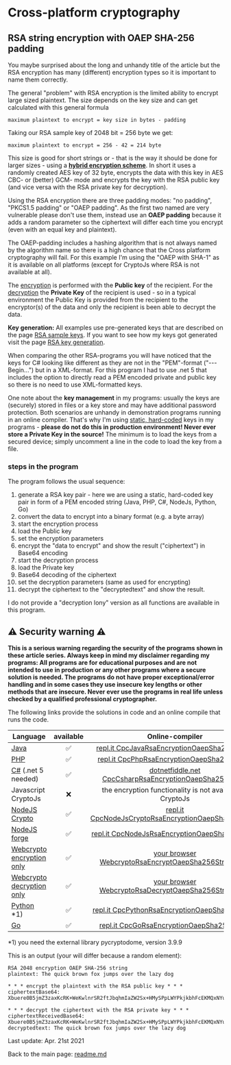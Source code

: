 # Cross-platform cryptography

## RSA string encryption with OAEP SHA-256 padding

You maybe surprised about the long and unhandy title of the article but the RSA encryption has many (different) encryption types so it is important to name them correctly.

The general "problem" with RSA encryption is the limited ability to encrypt large sized plaintext. The size depends on the key size and can get calculated with this general formula

```plaintext
maximum plaintext to encrypt = key size in bytes - padding
```
Taking our RSA sample key of 2048 bit = 256 byte we get:

```plaintext
maximum plaintext to encrypt = 256 - 42 = 214 byte
```

This size is good for short strings or - that is the way it should be done for larger sizes - using a [**hybrid encryption scheme**](rsa_aes_hybrid_encryption_string.md). In short it uses a randomly created AES key of 32 byte, encrypts the data with this key in AES CBC- or (better) GCM- mode and encrypts the key with the RSA public key (and vice versa with the RSA private key for decryption).

Using the RSA encryption there are three padding modes: "no padding", "PKCS1.5 padding" or "OAEP padding". As the first two named are very vulnerable please don't use them, instead use an **OAEP padding** because it adds a random parameter so the ciphertext will differ each time you encrypt (even with an equal key and plaintext).

The OAEP-padding includes a hashing algorithm that is not always named by the algorithm name so there is a high chance that the Cross platform cryptography will fail. For this example I'm using the "OAEP with SHA-1" as it is available on all platforms (except for CryptoJs where RSA is not available at all). 

The <u>encryption</u> is performed with the **Public key** of the recipient. For the <u>decryption</u> the **Private Key** of the recipient is used - so in a typical environment the Public Key is provided from the recipient to the encryptor(s) of the data and only the recipient is been able to decrypt the data.

**Key generation:** All examples use pre-generated keys that are described on the page [RSA sample keys](rsa_sample_keypair.md). If you want to see how my keys got generated visit the page [RSA key generation](rsa_key_generation.md). 

When comparing the other RSA-programs you will have noticed that the keys for C# looking like different as they are not in the "PEM"-format ("---Begin...") but in a XML-format. For this program I had to use .net 5 that includes the option to directly read a PEM encoded private and public key so there is no need to use XML-formatted keys.

One note about the **key management** in my programs: usually the keys are (securely) stored in files or a key store and may have additional password protection. Both scenarios are unhandy in demonstration programs running in an online compiler. That's why I'm using <u>static, hard-coded</u> keys in my programs - **please do not do this in production environment! Never ever store a Private Key in the source!** The minimum is to load the keys from a secured device; simply uncomment a line in the code to load the key from a file.

### steps in the program

The program follows the usual sequence:
1. generate a RSA key pair - here we are using a static, hard-coded key pair in form of a PEM encoded string (Java, PHP, C#, NodeJs, Python, Go)
2. convert the data to encrypt into a binary format (e.g. a byte array)
3. start the encryption process
4. load the Public key
5. set the encryption parameters
6. encrypt the "data to encrypt" and show the result ("ciphertext") in Base64 encoding
7. start the decryption process
8. load the Private key
9. Base64 decoding of the ciphertext
10. set the decryption parameters (same as used for encrypting)
11. decrypt the ciphertext to the "decryptedtext" and show the result.

I do not provide a "decryption lony" version as all functions are available in this program.

## :warning: Security warning :warning:

**This is a serious warning regarding the security of the programs shown in these article series.  Always keep in mind my disclaimer regarding my programs: All programs are for educational purposes and are not intended to use in production or any other programs where a  secure solution is needed. The programs do not have proper exceptional/error handling and in some cases they use insecure key lengths or other methods that are insecure. Never ever use the programs in real life unless checked by a qualified professional cryptographer.**

The following links provide the solutions in code and an online compile that runs the code.

| Language | available | Online-compiler
| ------ | :---: | :----: |
| [Java](../RsaEncryptionOaepSha256String/RsaEncryptionOaepSha256.java) | :white_check_mark: | [repl.it CpcJavaRsaEncryptionOaepSha256String](https://repl.it/@javacrypto/CpcJavaRsaEncryptionOaepSha256String/)
| [PHP](../RsaEncryptionOaepSha256String/RsaEncryptionOaepSha256.php) | :white_check_mark: | [repl.it CpcPhpRsaEncryptionOaepSha256String](https://repl.it/@javacrypto/CpcPhpRsaEncryptionOaepSha256String#main.php/)
| [C#](../RsaEncryptionOaepSha256String/RsaEncryptionOaepSha256.cs) (.net 5 needed) | :white_check_mark: | [dotnetfiddle.net  CpcCsharpRsaEncryptionOaepSha256String](https://dotnetfiddle.net/HSk0Fy/)
| Javascript CryptoJs | :x: | the encryption functionality is not available in CryptoJs
| [NodeJS Crypto](../RsaEncryptionOaepSha256String/RsaEncryptionOaepSha256NodeJsCrypto.js) | :white_check_mark: | [repl.it CpcNodeJsCryptoRsaEncryptionOaepSha256String](https://repl.it/@javacrypto/CpcNodeJsCryptoRsaEncryptionOaepSha256String#index.js/)
| [NodeJS forge](../RsaEncryptionOaepSha256String/RsaEncryptionOaepSha256NodeJs.js) | :white_check_mark: | [repl.it CpcNodeJsRsaEncryptionOaepSha256String](https://repl.it/@javacrypto/CpcNodeJsRsaEncryptionOaepSha256String#index.js/)
| [Webcrypto encryption only](../RsaEncryptionOaepSha256String/rsaencryptionoaepsha256.html) | :white_check_mark: | [your browser WebcryptoRsaEncryptOaepSha256String.html](https://java-crypto.github.io/cross_platform_crypto/RsaEncryptionOaepSha256String/rsaencryptionoaepsha256.html)
| [Webcrypto decryption only](../RsaEncryptionOaepSha256String/rsadecryptionoaepsha256.html) | :white_check_mark: | [your browser WebcryptoRsaDecryptOaepSha256String.html](https://java-crypto.github.io/cross_platform_crypto/RsaEncryptionOaepSha256String/rsadecryptionoaepsha256.html)
| [Python](../RsaEncryptionOaepSha256String/RsaEncryptionOaepSha256.py) *1) | :white_check_mark: | [repl.it CpcPythonRsaEncryptionOaepSha256String](https://repl.it/@javacrypto/CpcPythonRsaEncryptionOaepSha256String/#main.py)
| [Go](../RsaEncryptionOaepSha256String/RsaEncryptionOaepSha256.go) | :white_check_mark: | [repl.it CpcGoRsaEncryptionOaepSha256String](https://repl.it/@javacrypto/CpcGoRsaEncryptionOaepSha256String/#main.go/)

*1) you need the external library pycryptodome, version 3.9.9

This is an output (your will differ because a random element):

```plaintext
RSA 2048 encryption OAEP SHA-256 string
plaintext: The quick brown fox jumps over the lazy dog

* * * encrypt the plaintext with the RSA public key * * *
ciphertextBase64: Xbuere0B5jmZ3zaxKcRK+WeKwlnrSR2ftJbqhmIaZW2Sx+HMySPpLWYPkjkbhFcEKMQxNYubcsdN+U8tySbkPNytX1O9yFHdxnVK7b0GRIq98H7+fdeU5VIyalndJCliS+MD3RdWU4VZqxDxaGgnDl/NV0Nst9bH1I3eW1UtT8tSxVJwSInIWgky/Bk9UHxkwMidpV9SSss/r8VMNTR6708psxf/FmvNDQd8XxpqjAmRm4bqiPVbiI1tvSfXEReWzWzc7DQvFLFLv/tLfMavzT4BxEI2JWHCBzgtrMABGRMIJjMF64lIkLClpnG0W7dchunqbNbb3vAROajQ+rjdew==

* * * decrypt the ciphertext with the RSA private key * * *
ciphertextReceivedBase64: Xbuere0B5jmZ3zaxKcRK+WeKwlnrSR2ftJbqhmIaZW2Sx+HMySPpLWYPkjkbhFcEKMQxNYubcsdN+U8tySbkPNytX1O9yFHdxnVK7b0GRIq98H7+fdeU5VIyalndJCliS+MD3RdWU4VZqxDxaGgnDl/NV0Nst9bH1I3eW1UtT8tSxVJwSInIWgky/Bk9UHxkwMidpV9SSss/r8VMNTR6708psxf/FmvNDQd8XxpqjAmRm4bqiPVbiI1tvSfXEReWzWzc7DQvFLFLv/tLfMavzT4BxEI2JWHCBzgtrMABGRMIJjMF64lIkLClpnG0W7dchunqbNbb3vAROajQ+rjdew==
decryptedtext: The quick brown fox jumps over the lazy dog

```

Last update: Apr. 21st 2021

Back to the main page: [readme.md](../readme.md)